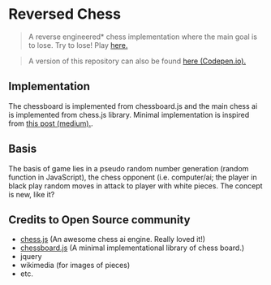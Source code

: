 # Reversed Chess
> A reverse engineered* chess implementation where the main goal is to lose. Try to lose! Play [here.](https://jsfiddle.net/qLejxauc/3/)

> A version of this repository can also be found [here (Codepen.io).](https://codepen.io/jishanshaikh4/pen/zLQLQR)

## Implementation
The chessboard is implemented from chessboard.js and the main chess ai is implemented from chess.js library. Minimal implementation is inspired from [this post (medium).](https://medium.freecodecamp.org/simple-chess-ai-step-by-step-1d55a9266977).

## Basis
The basis of game lies in a pseudo random number generation (random function in JavaScript), the chess opponent (i.e. computer/ai; the player in black play random moves in attack to player with white pieces. The concept is new, like it?

## Credits to Open Source community
- [chess.js](https://github.com/jhlywa/chess.js) (An awesome chess ai engine. Really loved it!)
- [chessboard.js](https://www.chessboardjs.com/) (A minimal implementational library of chess board.)
- jquery
- wikimedia (for images of pieces)
- etc.

